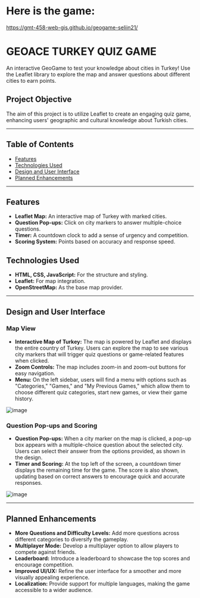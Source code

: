 # Here is the game: 
https://gmt-458-web-gis.github.io/geogame-seliin21/

# GEOACE TURKEY QUIZ GAME

An interactive GeoGame to test your knowledge about cities in Turkey! Use the Leaflet library to explore the map and answer questions about different cities to earn points.

## Project Objective
The aim of this project is to utilize Leaflet to create an engaging quiz game, enhancing users' geographic and cultural knowledge about Turkish cities.

---

## Table of Contents
- [Features](#features)
- [Technologies Used](#technologies-used)
- [Design and User Interface](#design-and-user-interface)
- [Planned Enhancements](#planned-enhancements)

---

## Features
- **Leaflet Map:** An interactive map of Turkey with marked cities.
- **Question Pop-ups:** Click on city markers to answer multiple-choice questions.
- **Timer:** A countdown clock to add a sense of urgency and competition.
- **Scoring System:** Points based on accuracy and response speed.

## Technologies Used
- **HTML, CSS, JavaScript:** For the structure and styling.
- **Leaflet:** For map integration.
- **OpenStreetMap:** As the base map provider.

---

## Design and User Interface
### Map View
- **Interactive Map of Turkey:** The map is powered by Leaflet and displays the entire country of Turkey. Users can explore the map to see various city markers that will trigger quiz questions or game-related features when clicked.
- **Zoom Controls:** The map includes zoom-in and zoom-out buttons for easy navigation.
- **Menu:** On the left sidebar, users will find a menu with options such as "Categories," "Games," and "My Previous Games," which allow them to choose different quiz categories, start new games, or view their game history.

![image](https://github.com/user-attachments/assets/53986b0b-f9e6-4516-b2fd-611e70f5cedc)

### Question Pop-ups and Scoring
- **Question Pop-ups:** When a city marker on the map is clicked, a pop-up box appears with a multiple-choice question about the selected city. Users can select their answer from the options provided, as shown in the design.
- **Timer and Scoring:** At the top left of the screen, a countdown timer displays the remaining time for the game. The score is also shown, updating based on correct answers to encourage quick and accurate responses.

![image](https://github.com/user-attachments/assets/b3be8647-5e97-41cc-88e1-41b90ce01cdc)



---


## Planned Enhancements
- **More Questions and Difficulty Levels:** Add more questions across different categories to diversify the gameplay.
- **Multiplayer Mode:** Develop a multiplayer option to allow players to compete against friends.
- **Leaderboard:** Introduce a leaderboard to showcase the top scores and encourage competition.
- **Improved UI/UX:** Refine the user interface for a smoother and more visually appealing experience.
- **Localization:** Provide support for multiple languages, making the game accessible to a wider audience.


